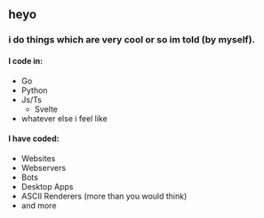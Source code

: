 ## heyo
### i do things which are very cool or so im told (by myself).
#### I code in:
- Go
- Python
- Js/Ts
  - Svelte
- whatever else i feel like

#### I have coded:
- Websites
- Webservers
- Bots
- Desktop Apps
- ASCII Renderers (more than you would think)
- and more
